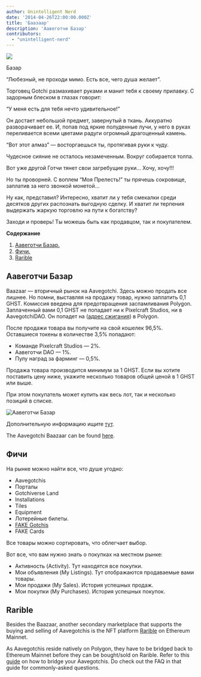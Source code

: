 ```yaml
---
author: Unintelligent Nerd
date: '2014-04-26T22:00:00.000Z'
title: 'Баазаар'
description: 'Аавеготчи Базар'
contributors:
  - "unintelligent-nerd"
---
```


<div class="headerImageContainer">
<img class="headerImage" src="/baazaar/baazaar.gif">
<p class="headerImageText">Базар</p>
</div>

“Любезный, не проходи мимо. Есть все, чего душа желает”.

Торговец Gotchi размахивает руками и манит тебя к своему прилавку. С задорным блеском в глазах говорит:

“У меня есть для тебя нечто удивительное!”

Он достает небольшой предмет, завернутый в ткань. Аккуратно разворачивает ее. И, попав под яркие полуденные лучи, у него в руках переливается всеми цветами радуги огромный драгоценный камень.

“Вот этот алмаз” — восторгаешься ты, протягивая руки к чуду.

Чудесное сияние не осталось незамеченным. Вокруг собирается толпа.

Вот уже другой Готчи тянет свои загребущие руки… Хочу, хочу!!!

Но ты проворней. С воплем “Моя Прелесть!” ты прячешь сокровище, заплатив за него звонкой монетой…

Ну как, представил? Интересно, хватит ли у тебя смекалки среди десятков других распознать выгодную сделку. И хватит ли терпения выдержать жаркую торговлю на пути к богатству?

Заходи и проверь! Ты можешь быть как продавцом, так и покупателем.

<div class="contentsBox">

**Содержание**

<ol>
<li><a href=#aavegotchi-baazaar>Аавеготчи Базар.</a></li>
<li><a href=#features>Фичи.</a></li>
<li><a href=#rarible>Rarible</a></li>
</ol>

</div>

## Аавеготчи Базар

Baazaar — вторичный рынок на Aavegotchi. Здесь можно продать все лишнее. Но помни, выставляя на продажу товар, нужно заплатить 0,1 GHST. Комиссия введена для предотвращения заспамливания Polygon. Заплаченный вами 0,1 GHST не попадает ни к Pixelcraft Studios, ни в AavegotchiDAO. Он попадет на ([адрес сжигания](https://explorer-mainnet.maticvigil.com/address/0xFFfFfFffFFfffFFfFFfFFFFFffFFFffffFfFFFfF/tokens)) в Polygon.

После продажи товара вы получите на свой кошелек 96,5%.  Оставшиеся токены в количестве 3,5% попадают:
* Команде Pixelcraft Studios — 2%.
* Аавеготчи DAO — 1%.
* Пулу наград за фарминг — 0,5%.

Продажа товара производится минимум за 1 GHST. Если вы хотите поставить цену ниже, укажите несколько товаров общей ценой в 1 GHST или выше.

При этом покупатель может купить как весь лот, так и несколько позиций в списке.

<img class = "bodyImage" src = "/baazaar/baazaar.png" alt = "Аавеготчи Базар" />

Дополнительную информацию ищите [тут](https://aavegotchi.medium.com/surprise-were-launching-an-aavegotchi-nft-marketplace-f8a388e89d7f).

The Aavegotchi Baazaar can be found [here](https://app.aavegotchi.com/baazaar).

## Фичи
На рынке можно найти все, что душе угодно:

* Aavegotchis
* Порталы
* Gotchiverse Land
* Installations
* Tiles
* Equipment
* Лотерейные билеты.
* [FAKE Gotchis](https://www.fakegotchis.com/)
* FAKE Cards

Все товары можно сортировать, что облегчает выбор.

Вот все, что вам нужно знать о покупках на местном рынке:

* Активность (Activity). Тут находятся все покупки.
* Мои объявления (My Listings). Тут отображаются продаваемые вами товары.
* Мои продажи (My Sales). История успешных продаж.
* Мои покупки (My Purchases). История успешных покупок.

## Rarible

Besides the Baazaar, another secondary marketplace that supports the buying and selling of Aavegotchis is the NFT platform [Rarible](https://rarible.com/) on Ethereum Mainnet.

As Aavegotchis reside natively on Polygon, they have to be bridged back to Ethereum Mainnet before they can be bought/sold on Rarible. Refer to this [guide](https://aavegotchi.medium.com/aavegotchis-are-bridging-to-ethereum-with-3x-rewards-for-trading-344432eded9f) on how to bridge your Aavegotchis. Do check out the FAQ in that guide for commonly-asked questions.